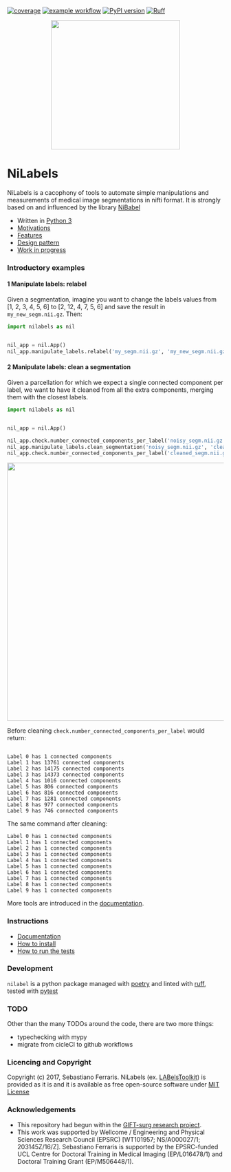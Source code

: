 
[![coverage](https://github.com/nipy/nilabels/blob/master/coverage.svg)](https://github.com/SebastianoF/nilabels/blob/master/coverage.svg)
[![example workflow](https://github.com/nipy/nilabels/actions/workflows/python-package.yml/badge.svg?style=svg)](https://github.com/nipy/nilabels/actions/workflows/python-package.yml/badge.svg)
[![PyPI version](https://badge.fury.io/py/nilabels.svg)](https://badge.fury.io/py/nilabels)
[![Ruff](https://img.shields.io/endpoint?url=https://raw.githubusercontent.com/astral-sh/ruff/main/assets/badge/v2.json)](https://github.com/astral-sh/ruff)


<p align="center">
<img src="https://github.com/SebastianoF/nilabels/blob/master/logo_low.png" width="300">
</p>

# NiLabels

NiLabels is a cacophony of tools to automate simple manipulations and measurements of medical image
segmentations in nifti format. It is strongly based on and influenced by the library [NiBabel](http://nipy.org/nibabel/)

+ Written in [Python 3](https://docs.python-guide.org/)
+ [Motivations](https://github.com/SebastianoF/nilabels/wiki/Motivations)
+ [Features](https://github.com/SebastianoF/nilabels/wiki/What-you-can-do-with-nilabels)
+ [Design pattern](https://github.com/SebastianoF/nilabels/wiki/Design-Pattern)
+ [Work in progress](https://github.com/SebastianoF/nilabels/wiki/Work-in-Progress)

### Introductory examples

#### 1 Manipulate labels: relabel

Given a segmentation, imagine you want to change the labels values from [1, 2, 3, 4, 5, 6] to [2, 12, 4, 7, 5, 6]
and save the result in `my_new_segm.nii.gz`. Then:

```python
import nilabels as nil


nil_app = nil.App()
nil_app.manipulate_labels.relabel('my_segm.nii.gz', 'my_new_segm.nii.gz',  [1, 2, 3, 4, 5, 6], [2, 12, 4, 7, 5, 6])

```

#### 2 Manipulate labels: clean a segmentation

Given a parcellation for which we expect a single connected component per label, we want to have it cleaned from all the
extra components, merging them with the closest labels.

```python
import nilabels as nil


nil_app = nil.App()

nil_app.check.number_connected_components_per_label('noisy_segm.nii.gz', where_to_save_the_log_file='before_cleaning.txt')
nil_app.manipulate_labels.clean_segmentation('noisy_segm.nii.gz', 'cleaned_segm.nii.gz', force_overwriting=True)
nil_app.check.number_connected_components_per_label('cleaned_segm.nii.gz', where_to_save_the_log_file='after_cleaning.txt')

```
<p align="center">
<img src="https://github.com/SebastianoF/nilabels/blob/master/examples/cleaning_before_after.png" width="600">
</p>


Before cleaning `check.number_connected_components_per_label` would return:
```

Label 0 has 1 connected components
Label 1 has 13761 connected components
Label 2 has 14175 connected components
Label 3 has 14373 connected components
Label 4 has 1016 connected components
Label 5 has 806 connected components
Label 6 has 816 connected components
Label 7 has 1281 connected components
Label 8 has 977 connected components
Label 9 has 746 connected components
```

The same command after cleaning:
```
Label 0 has 1 connected components
Label 1 has 1 connected components
Label 2 has 1 connected components
Label 3 has 1 connected components
Label 4 has 1 connected components
Label 5 has 1 connected components
Label 6 has 1 connected components
Label 7 has 1 connected components
Label 8 has 1 connected components
Label 9 has 1 connected components
```

More tools are introduced in the [documentation](https://github.com/SebastianoF/nilabels/wiki/What-you-can-do-with-nilabels).

### Instructions

+ [Documentation](https://github.com/SebastianoF/nilabels/wiki)
+ [How to install](https://github.com/SebastianoF/nilabels/wiki/Instructions)
+ [How to run the tests](https://github.com/SebastianoF/nilabels/wiki/Testing)


### Development

`nilabel` is a python package managed with [poetry](https://python-poetry.org/) and linted with [ruff](https://docs.astral.sh/ruff/), tested with [pytest](https://docs.pytest.org/en/8.0.x/)

### TODO

Other than the many TODOs around the code, there are two more things:

- typechecking with mypy
- migrate from cicleCI to github workflows

### Licencing and Copyright

Copyright (c) 2017, Sebastiano Ferraris. NiLabels  (ex. [LABelsToolkit](https://github.com/SebastianoF/LABelsToolkit))
is provided as it is and it is available as free open-source software under
[MIT License](https://github.com/SebastianoF/nilabels/blob/master/LICENCE.txt)


### Acknowledgements

+ This repository had begun within the [GIFT-surg research project](http://www.gift-surg.ac.uk).
+ This work was supported by Wellcome / Engineering and Physical Sciences Research Council (EPSRC) [WT101957; NS/A000027/1; 203145Z/16/Z]. 
Sebastiano Ferraris is supported by the EPSRC-funded UCL Centre for Doctoral Training in Medical Imaging (EP/L016478/1) and Doctoral Training Grant (EP/M506448/1). 
